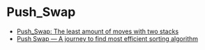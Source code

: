 # Push_Swap
* [Push_Swap: The least amount of moves with two stacks](https://medium.com/@jamierobertdawson/push-swap-the-least-amount-of-moves-with-two-stacks-d1e76a71789a)
* [Push Swap — A journey to find most efficient sorting algorithm](https://medium.com/@ayogun/push-swap-c1f5d2d41e97)
